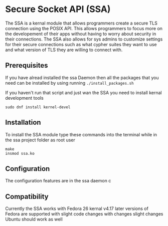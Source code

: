 # Secure Socket API (SSA)
The SSA is a kernal module that allows programmers create a secure TLS connection using the POSIX API. This allows programmers to focus more on the developement of their apps without having to worry about security in their connections. The SSA also allows for sys admins to customize settings for their secure connections such as what cypher suites they want to use and what version of TLS they are willing to connect with.

## Prerequisites
If you have alread installed the ssa Daemon then all the packages that you need can be installed by using running `./install_packages.sh`

If you haven't run that script and just wan the SSA you need to install kernal development tools 

```
sudo dnf install kernel-devel
```

## Installation
To install the SSA module type these commands into the terminal while in the ssa project folder as root user
```
make
insmod ssa.ko
```
## Configuration
The configuration features are in the ssa daemon c
## Compatibility
Currently the SSA works with Fedora 26 kernal v4.17
later versions of Fedora are supported with slight code changes
with changes slight changes Ubuntu should work as well
